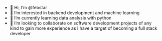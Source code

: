 - 👋 Hi, I’m @febstar
- 👀 I’m interested in backend development and machine learning
- 🌱 I’m currently learning data analysis with python
- 💞️ I’m looking to collaborate on software development projects of any kind to gain more experience as I have a target of becoming a full stack developer
<!---
febstar/febstar is a ✨ special ✨ repository because its `README.md` (this file) appears on your GitHub profile.
You can click the Preview link to take a look at your changes.
--->
